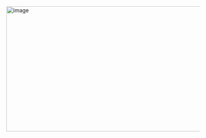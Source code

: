 
<img width="1362" height="328" alt="image" src="https://github.com/user-attachments/assets/cd2b36e7-3af4-45b5-9a2f-59191b09145a" />

